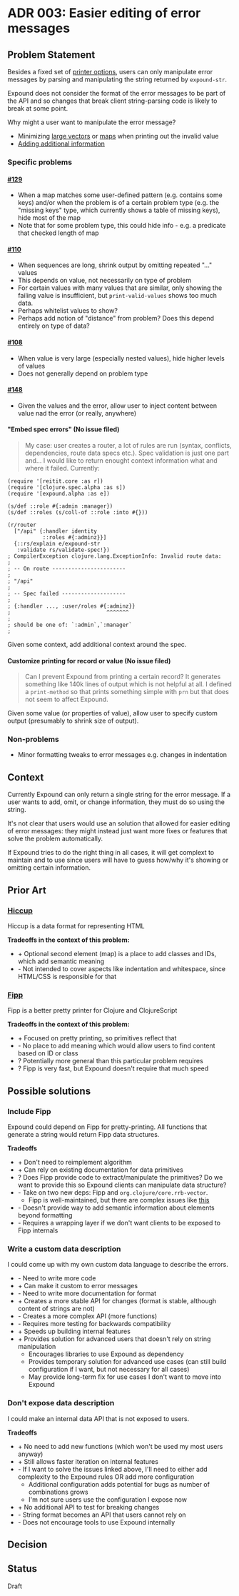 # ADR 003: Easier editing of error messages

## Problem Statement

Besides a fixed set of [printer options](https://github.com/bhb/expound#printer-options), users can only manipulate error messages by parsing and manipulating the string returned by `expound-str`.

Expound does not consider the format of the error messages to be part of the API and so changes that break client string-parsing code is likely to break at some point.

Why might a user want to manipulate the error message?

* Minimizing [large vectors](https://github.com/bhb/expound/issues/108) or [maps](https://github.com/bhb/expound/issues/129) when printing out the invalid value
* [Adding additional information](https://github.com/bhb/expound/issues/148)

### Specific problems

#### [#129](https://github.com/bhb/expound/issues/129)

* When a map matches some user-defined pattern (e.g. contains some keys) and/or when the problem is of a certain problem type (e.g. the "missing keys" type, which currently shows a table of missing keys), hide most of the map
* Note that for some problem type, this could hide info - e.g. a predicate that checked length of map

#### [#110](https://github.com/bhb/expound/issues/110)

* When sequences are long, shrink output by omitting repeated "..." values
* This depends on value, not necessarily on type of problem
* For certain values with many values that are similar, only showing the failing value is insufficient, but `print-valid-values` shows too much data.
* Perhaps whitelist values to show?
* Perhaps add notion of "distance" from problem? Does this depend entirely on type of data?

#### [#108](https://github.com/bhb/expound/issues/108)

* When value is very large (especially nested values), hide higher levels of values
* Does not generally depend on problem type

#### [#148](https://github.com/bhb/expound/issues/148)

* Given the values and the error, allow user to inject content between value nad the error (or really, anywhere)

#### "Embed spec errors" (No issue filed)

> My case: user creates a router, a lot of rules are run (syntax, conflicts, dependencies, route data specs etc.). Spec validation is just one part and… I would like to return enought context information what and where it failed.  Currently:

```
(require '[reitit.core :as r])
(require '[clojure.spec.alpha :as s])
(require '[expound.alpha :as e])

(s/def ::role #{:admin :manager})
(s/def ::roles (s/coll-of ::role :into #{}))

(r/router
  ["/api" {:handler identity
           ::roles #{:adminz}}]
  {::rs/explain e/expound-str
   :validate rs/validate-spec!})
; CompilerException clojure.lang.ExceptionInfo: Invalid route data:
;
; -- On route -----------------------
;
; "/api"
;
; -- Spec failed --------------------
;
; {:handler ..., :user/roles #{:adminz}}
;                              ^^^^^^^
;
; should be one of: `:admin`,`:manager`
;
```

Given some context, add additional context around the spec.

#### Customize printing for record or value (No issue filed)

> Can I prevent Expound from printing a certain record? It generates something like 140k lines of output which is not helpful at all. I defined a `print-method` so that prints something simple with `prn` but that does not seem to affect Expound.

Given some value (or properties of value), allow user to specify custom output (presumably to shrink size of output).


### Non-problems

* Minor formatting tweaks to error messages e.g. changes in indentation

## Context

Currently Expound can only return a single string for the error message. If a user wants to add, omit, or change information, they must do so using the string.

It's not clear that users would use an solution that allowed for easier editing of error messages: they might instead just want more fixes or features that solve the problem automatically.

If Expound tries to do the right thing in all cases, it will get complext to maintain and to use since users will have to guess how/why it's showing or omitting certain information.

## Prior Art

### [Hiccup](https://github.com/weavejester/hiccup)

Hiccup is a data format for representing HTML

**Tradeoffs in the context of this problem:**

* \+ Optional second element (map) is a place to add classes and IDs, which add semantic meaning
* \- Not intended to cover aspects like indentation and whitespace, since HTML/CSS is responsible for that

### [Fipp](https://github.com/brandonbloom/fipp/blob/master/doc/primitives.md) 
Fipp is a better pretty printer for Clojure and ClojureScript

**Tradeoffs in the context of this problem:**

* \+ Focused on pretty printing, so primitives reflect that
* \- No place to add meaning which would allow users to find content based on ID or class
* ? Potentially more general than this particular problem requires
* ? Fipp is very fast, but Expound doesn't require that much speed

## Possible solutions

### Include Fipp

Expound could depend on Fipp for pretty-printing. All functions that generate a string would return Fipp data structures.

**Tradeoffs**

* \+ Don't need to reimplement algorithm
* \+ Can rely on existing documentation for data primitives
* ? Does Fipp provide code to extract/manipulate the primitives? Do we want to provide this so Expound clients can manipulate data structure?
* \- Take on two new deps: Fipp and `org.clojure/core.rrb-vector`. 
  *  Fipp is well-maintained, but there are complex issues like [this](https://github.com/brandonbloom/fipp/issues/60)
* \- Doesn't provide way to add semantic information about elements beyond formatting
* \- Requires a wrapping layer if we don't want clients to be exposed to Fipp internals

### Write a custom data description

I could come up with my own custom data language to describe the errors.

* \- Need to write more code
* \+ Can make it custom to error messages
* \- Need to write more documentation for format
* \+ Creates a more stable API for changes (format is stable, although content of strings are not)
* \- Creates a more complex API (more functions)
* \- Requires more testing for backwards compatibility
* \+ Speeds up building internal features
* \+ Provides solution for advanced users that doesn't rely on string manipulation
   * Encourages libraries to use Expound as dependency
   * Provides temporary solution for advanced use cases (can still build configuration if I want, but not necessary for all cases)
   * May provide long-term fix for use cases I don't want to move into Expound

### Don't expose data description

I could make an internal data API that is not exposed to users.

**Tradeoffs**

* \+ No need to add new functions (which won't be used my most users anyway)
* \+ Still allows faster iteration on internal features
* \- If I want to solve the issues linked above, I'll need to either add complexity to the Expound rules OR add more configuration
   * Additional configuration adds potential for bugs as number of combinations grows
   * I'm not sure users use the configuration I expose now
* \+ No additional API to test for breaking changes
* \- String format becomes an API that users cannot rely on
* \- Does not encourage tools to use Expound internally

## Decision

## Status

Draft
